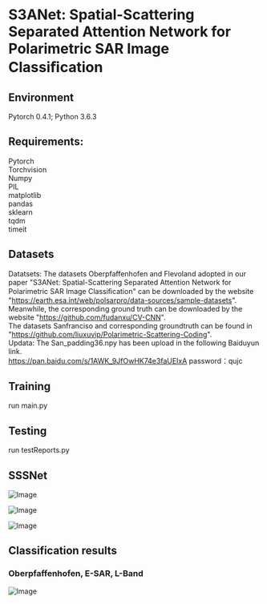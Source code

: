 # S3ANet: Spatial-Scattering Separated Attention Network for Polarimetric SAR Image Classiﬁcation 
## Environment
Pytorch 0.4.1; Python 3.6.3

## Requirements:
Pytorch  
Torchvision  
Numpy  
PIL  
matplotlib  
pandas  
sklearn  
tqdm  
timeit  

## Datasets
Datatsets: The datasets Oberpfaffenhofen and Flevoland adopted in our paper "S3ANet: Spatial-Scattering Separated Attention Network for Polarimetric SAR Image Classiﬁcation" can be downloaded by the website "https://earth.esa.int/web/polsarpro/data-sources/sample-datasets".  
Meanwhile, the corresponding ground truth can be downloaded by the website "https://github.com/fudanxu/CV-CNN".  
The datasets Sanfranciso and corresponding groundtruth can be found in "https://github.com/liuxuvip/Polarimetric-Scattering-Coding".    
Updata: The San_padding36.npy has been upload in the following Baiduyun link.  
https://pan.baidu.com/s/1AWK_9JfOwHK74e3faUEIxA password：qujc
## Training
run main.py

## Testing
run testReports.py
## SSSNet
![Image](https://github.com/jizexuan/SSSANet/blob/master/img/sssa.png)  

![Image](https://github.com/jizexuan/SSSANet/blob/master/img/rsssa.png)  

![Image](https://github.com/jizexuan/SSSANet/blob/master/img/networks.png)
## Classification results

###  Oberpfaffenhofen, E-SAR, L-Band

![Image](https://github.com/jizexuan/SSSANet/blob/master/img/results.png)
